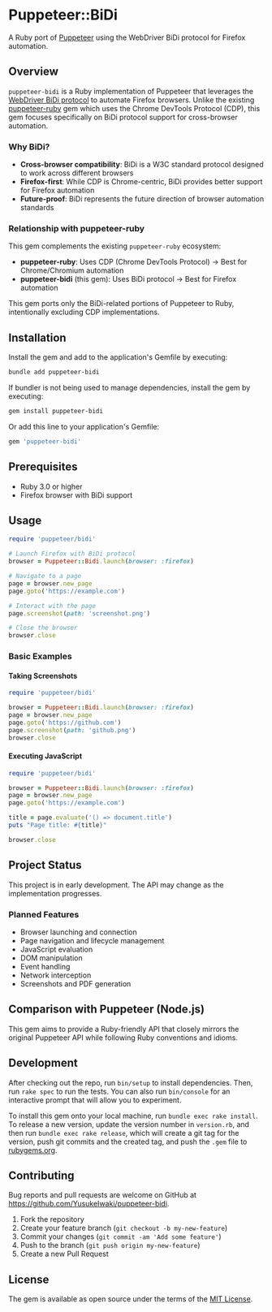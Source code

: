 # Puppeteer::BiDi

A Ruby port of [Puppeteer](https://pptr.dev/) using the WebDriver BiDi protocol for Firefox automation.

## Overview

`puppeteer-bidi` is a Ruby implementation of Puppeteer that leverages the [WebDriver BiDi protocol](https://w3c.github.io/webdriver-bidi/) to automate Firefox browsers. Unlike the existing [puppeteer-ruby](https://github.com/YusukeIwaki/puppeteer-ruby) gem which uses the Chrome DevTools Protocol (CDP), this gem focuses specifically on BiDi protocol support for cross-browser automation.

### Why BiDi?

- **Cross-browser compatibility**: BiDi is a W3C standard protocol designed to work across different browsers
- **Firefox-first**: While CDP is Chrome-centric, BiDi provides better support for Firefox automation
- **Future-proof**: BiDi represents the future direction of browser automation standards

### Relationship with puppeteer-ruby

This gem complements the existing `puppeteer-ruby` ecosystem:

- **puppeteer-ruby**: Uses CDP (Chrome DevTools Protocol) → Best for Chrome/Chromium automation
- **puppeteer-bidi** (this gem): Uses BiDi protocol → Best for Firefox automation

This gem ports only the BiDi-related portions of Puppeteer to Ruby, intentionally excluding CDP implementations.

## Installation

Install the gem and add to the application's Gemfile by executing:

```bash
bundle add puppeteer-bidi
```

If bundler is not being used to manage dependencies, install the gem by executing:

```bash
gem install puppeteer-bidi
```

Or add this line to your application's Gemfile:

```ruby
gem 'puppeteer-bidi'
```

## Prerequisites

- Ruby 3.0 or higher
- Firefox browser with BiDi support

## Usage

```ruby
require 'puppeteer/bidi'

# Launch Firefox with BiDi protocol
browser = Puppeteer::Bidi.launch(browser: :firefox)

# Navigate to a page
page = browser.new_page
page.goto('https://example.com')

# Interact with the page
page.screenshot(path: 'screenshot.png')

# Close the browser
browser.close
```

### Basic Examples

#### Taking Screenshots

```ruby
require 'puppeteer/bidi'

browser = Puppeteer::Bidi.launch(browser: :firefox)
page = browser.new_page
page.goto('https://github.com')
page.screenshot(path: 'github.png')
browser.close
```

#### Executing JavaScript

```ruby
require 'puppeteer/bidi'

browser = Puppeteer::Bidi.launch(browser: :firefox)
page = browser.new_page
page.goto('https://example.com')

title = page.evaluate('() => document.title')
puts "Page title: #{title}"

browser.close
```

## Project Status

This project is in early development. The API may change as the implementation progresses.

### Planned Features

- Browser launching and connection
- Page navigation and lifecycle management
- JavaScript evaluation
- DOM manipulation
- Event handling
- Network interception
- Screenshots and PDF generation

## Comparison with Puppeteer (Node.js)

This gem aims to provide a Ruby-friendly API that closely mirrors the original Puppeteer API while following Ruby conventions and idioms.

## Development

After checking out the repo, run `bin/setup` to install dependencies. Then, run `rake spec` to run the tests. You can also run `bin/console` for an interactive prompt that will allow you to experiment.

To install this gem onto your local machine, run `bundle exec rake install`. To release a new version, update the version number in `version.rb`, and then run `bundle exec rake release`, which will create a git tag for the version, push git commits and the created tag, and push the `.gem` file to [rubygems.org](https://rubygems.org).

## Contributing

Bug reports and pull requests are welcome on GitHub at https://github.com/YusukeIwaki/puppeteer-bidi.

1. Fork the repository
2. Create your feature branch (`git checkout -b my-new-feature`)
3. Commit your changes (`git commit -am 'Add some feature'`)
4. Push to the branch (`git push origin my-new-feature`)
5. Create a new Pull Request

## License

The gem is available as open source under the terms of the [MIT License](https://opensource.org/licenses/MIT).
